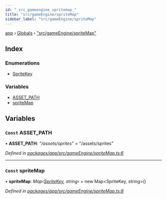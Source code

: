 ```yaml
---
id: "_src_gameengine_spritemap_"
title: "src/gameEngine/spriteMap"
sidebar_label: "src/gameEngine/spriteMap"
---
```


[app](../index.md) › [Globals](../globals.md) › ["src/gameEngine/spriteMap"](_src_gameengine_spritemap_.md)

## Index

### Enumerations

* [SpriteKey](../enums/_src_gameengine_spritemap_.spritekey.md)

### Variables

* [ASSET_PATH](_src_gameengine_spritemap_.md#const-asset_path)
* [spriteMap](_src_gameengine_spritemap_.md#const-spritemap)

## Variables

### `Const` ASSET_PATH

• **ASSET_PATH**: *"/assets/sprites"* = "/assets/sprites"

*Defined in [packages/app/src/gameEngine/spriteMap.ts:6](https://github.com/will-hart/pixatore/blob/5d54977/packages/app/src/gameEngine/spriteMap.ts#L6)*

___

### `Const` spriteMap

• **spriteMap**: *Map‹[SpriteKey](../enums/_src_gameengine_spritemap_.spritekey.md), string›* = new Map&lt;SpriteKey, string&gt;()

*Defined in [packages/app/src/gameEngine/spriteMap.ts:8](https://github.com/will-hart/pixatore/blob/5d54977/packages/app/src/gameEngine/spriteMap.ts#L8)*
